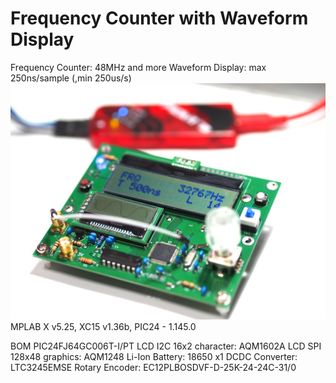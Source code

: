 # Frequency Counter with Waveform Display
Frequency Counter: 48MHz and more
Waveform Display: max 250ns/sample (,min 250us/s)
![](screenshot.JPG)
MPLAB X v5.25, XC15 v1.36b, PIC24 - 1.145.0

BOM
    PIC24FJ64GC006T-I/PT
    LCD I2C 16x2 character: AQM1602A
    LCD SPI 128x48 graphics: AQM1248
    Li-Ion Battery: 18650 x1
    DCDC Converter: LTC3245EMSE
    Rotary Encoder: EC12PLBOSDVF-D-25K-24-24C-31/0
